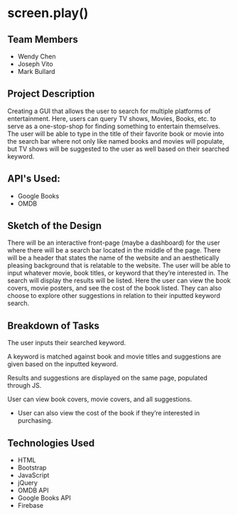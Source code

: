 # screen.play()

## Team Members

- Wendy Chen
- Joseph Vito
- Mark Bullard

## Project Description

Creating a GUI that allows the user to search for multiple platforms of entertainment. Here, users can query TV shows, Movies, Books, etc. to serve as a one-stop-shop for finding something to entertain themselves. The user will be able to type in the title of their favorite book or movie into the search bar where not only like named books and movies will populate, but TV shows will be suggested to the user as well based on their searched keyword.

## API's Used:

- Google Books
- OMDB

## Sketch of the Design

There will be an interactive front-page (maybe a dashboard) for the user where there will be a search bar located in the middle of the page. There will be a header that states the name of the website and an aesthetically pleasing background that is relatable to the website. The user will be able to input whatever movie, book titles, or keyword that they’re interested in. The search will display the results will be listed. Here the user can view the book covers, movie posters, and see the cost of the book listed. They can also choose to explore other suggestions in relation to their inputted keyword search.

## Breakdown of Tasks

The user inputs their searched keyword.

A keyword is matched against book and movie titles and suggestions are given based on the inputted keyword.

Results and suggestions are displayed on the same page, populated through JS.

User can view book covers, movie covers, and all suggestions.

- User can also view the cost of the book if they’re interested in purchasing.

## Technologies Used

- HTML
- Bootstrap
- JavaScript
- jQuery
- OMDB API
- Google Books API
- Firebase
